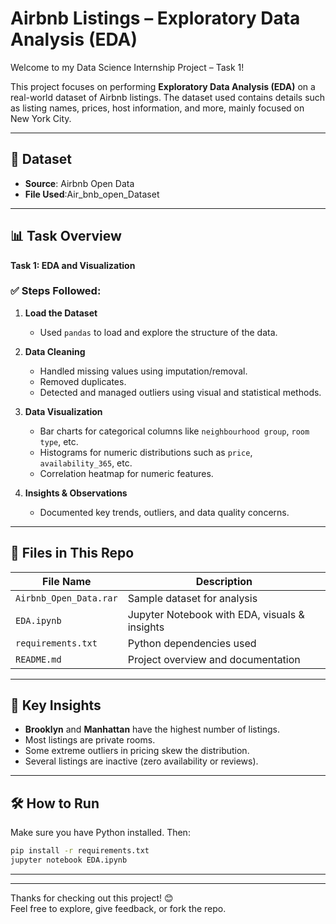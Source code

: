 # Airbnb Listings – Exploratory Data Analysis (EDA)

Welcome to my Data Science Internship Project – Task 1!

This project focuses on performing **Exploratory Data Analysis (EDA)** on a real-world dataset of Airbnb listings. The dataset used contains details such as listing names, prices, host information, and more, mainly focused on New York City.

---

## 📁 Dataset

- **Source**: Airbnb Open Data
- **File Used**:Air_bnb_open_Dataset

---

## 📊 Task Overview

**Task 1: EDA and Visualization**

### ✅ Steps Followed:

1. **Load the Dataset**  
   - Used `pandas` to load and explore the structure of the data.

2. **Data Cleaning**  
   - Handled missing values using imputation/removal.
   - Removed duplicates.
   - Detected and managed outliers using visual and statistical methods.

3. **Data Visualization**  
   - Bar charts for categorical columns like `neighbourhood group`, `room type`, etc.
   - Histograms for numeric distributions such as `price`, `availability_365`, etc.
   - Correlation heatmap for numeric features.

4. **Insights & Observations**  
   - Documented key trends, outliers, and data quality concerns.

---

## 📂 Files in This Repo

| File Name                        | Description                                      |
|----------------------------------|--------------------------------------------------|
| `Airbnb_Open_Data.rar` | Sample dataset for analysis                      |
| `EDA.ipynb`                      | Jupyter Notebook with EDA, visuals & insights    |
| `requirements.txt`              | Python dependencies used                         |
| `README.md`                     | Project overview and documentation               |

---

## 🧠 Key Insights

- **Brooklyn** and **Manhattan** have the highest number of listings.
- Most listings are private rooms.
- Some extreme outliers in pricing skew the distribution.
- Several listings are inactive (zero availability or reviews).

---

## 🛠 How to Run

Make sure you have Python installed. Then:

```bash
pip install -r requirements.txt
jupyter notebook EDA.ipynb
```

---

---

Thanks for checking out this project! 😊  
Feel free to explore, give feedback, or fork the repo.
